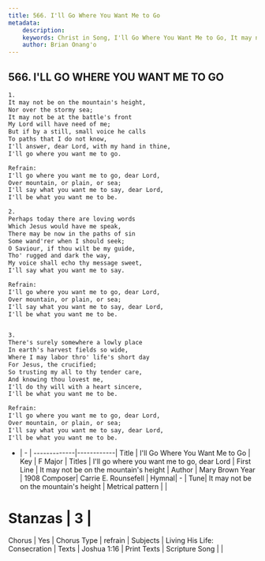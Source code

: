 ```yaml
---
title: 566. I'll Go Where You Want Me to Go
metadata:
    description: 
    keywords: Christ in Song, I'll Go Where You Want Me to Go, It may not be on the mountain&#039;s height, I'll go where you want me to go, dear Lord
    author: Brian Onang'o
---
```



## 566. I'LL GO WHERE YOU WANT ME TO GO

```txt
1.
It may not be on the mountain's height,
Nor over the stormy sea;
It may not be at the battle's front
My Lord will have need of me;
But if by a still, small voice he calls
To paths that I do not know,
I'll answer, dear Lord, with my hand in thine,
I'll go where you want me to go.

Refrain:
I'll go where you want me to go, dear Lord,
Over mountain, or plain, or sea;
I'll say what you want me to say, dear Lord,
I'll be what you want me to be.

2.
Perhaps today there are loving words
Which Jesus would have me speak,
There may be now in the paths of sin
Some wand'rer when I should seek;
O Saviour, if thou wilt be my guide,
Tho' rugged and dark the way,
My voice shall echo thy message sweet,
I'll say what you want me to say. 

Refrain:
I'll go where you want me to go, dear Lord,
Over mountain, or plain, or sea;
I'll say what you want me to say, dear Lord,
I'll be what you want me to be.


3.
There's surely somewhere a lowly place
In earth's harvest fields so wide,
Where I may labor thro' life's short day
For Jesus, the crucified;
So trusting my all to thy tender care,
And knowing thou lovest me,
I'll do thy will with a heart sincere,
I'll be what you want me to be. 

Refrain:
I'll go where you want me to go, dear Lord,
Over mountain, or plain, or sea;
I'll say what you want me to say, dear Lord,
I'll be what you want me to be.

```

- |   -  |
-------------|------------|
Title | I'll Go Where You Want Me to Go |
Key | F Major |
Titles | I'll go where you want me to go, dear Lord |
First Line | It may not be on the mountain&#039;s height |
Author | Mary Brown
Year | 1908
Composer| Carrie E. Rounsefell |
Hymnal|  - |
Tune| It may not be on the mountain&#039;s height |
Metrical pattern | |
# Stanzas | 3 |
Chorus | Yes |
Chorus Type | refrain |
Subjects | Living His Life: Consecration |
Texts | Joshua 1:16 |
Print Texts | 
Scripture Song |  |
  

